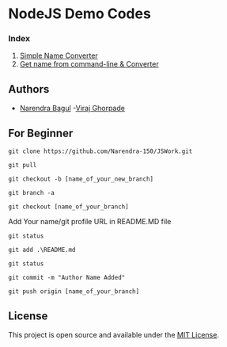 # NodeJS Demo Codes

### Index
1. [Simple Name Converter](https://github.com/Narendra-150/JSWork/tree/master/nameConverter)
2. [Get name from command-line & Converter](https://github.com/Narendra-150/JSWork/tree/master/nameConverterCLI)



## Authors
- [Narendra Bagul](https://github.com/Narendra-150)
-[Viraj Ghorpade](https://github.com/virajghorpade0912)



## For Beginner 
```git clone https://github.com/Narendra-150/JSWork.git```

```git pull```

```git checkout -b [name_of_your_new_branch]```

```git branch -a```

```git checkout [name_of_your_branch]```

Add Your name/git profile URL in README.MD file

```git status```

```git add .\README.md```

```git status```

```git commit -m "Author Name Added"```

```git push origin [name_of_your_branch]```




## License
This project is open source and available under the [MIT License](LICENSE).
